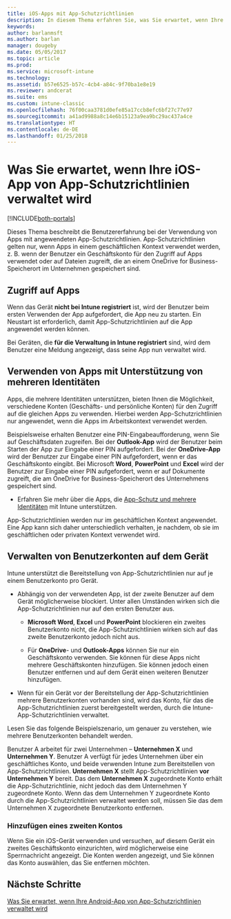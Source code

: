 ```yaml
---
title: iOS-Apps mit App-Schutzrichtlinien
description: In diesem Thema erfahren Sie, was Sie erwartet, wenn Ihre iOS-App von App-Schutzrichtlinien verwaltet wird.
keywords: 
author: barlanmsft
ms.author: barlan
manager: dougeby
ms.date: 05/05/2017
ms.topic: article
ms.prod: 
ms.service: microsoft-intune
ms.technology: 
ms.assetid: b57e6525-b57c-4cb4-a84c-9f70ba1e8e19
ms.reviewer: andcerat
ms.suite: ems
ms.custom: intune-classic
ms.openlocfilehash: 76f00caa3781d0efe85a17ccb8efc6bf27c77e97
ms.sourcegitcommit: a41ad9988a8c14e6b15123a9ea9bc29ac437a4ce
ms.translationtype: HT
ms.contentlocale: de-DE
ms.lasthandoff: 01/25/2018
---
```

# <a name="what-to-expect-when-your-ios-app-is-managed-by-app-protection-policies"></a>Was Sie erwartet, wenn Ihre iOS-App von App-Schutzrichtlinien verwaltet wird

[!INCLUDE[both-portals](./includes/note-for-both-portals.md)]

 Dieses Thema beschreibt die Benutzererfahrung bei der Verwendung von Apps mit angewendeten App-Schutzrichtlinien. App-Schutzrichtlinien gelten nur, wenn Apps in einem geschäftlichen Kontext verwendet werden, z. B. wenn der Benutzer ein Geschäftskonto für den Zugriff auf Apps verwendet oder auf Dateien zugreift, die an einem OneDrive for Business-Speicherort im Unternehmen gespeichert sind.

##  <a name="access-apps"></a>Zugriff auf Apps

Wenn das Gerät **nicht bei Intune registriert** ist, wird der Benutzer beim ersten Verwenden der App aufgefordert, die App neu zu starten. Ein Neustart ist erforderlich, damit App-Schutzrichtlinien auf die App angewendet werden können.

<!--- The following screenshot from the Skype app illustrates this restart request: --->


<!---  ![Screenshot of the iOS device showing PIN prompt](../media/appmanagement/iOS_AppPINPrompt.png) --->

Bei Geräten, die **für die Verwaltung in Intune registriert** sind, wird dem Benutzer eine Meldung angezeigt, dass seine App nun verwaltet wird.

##  <a name="use-apps-with-multi-identity-support"></a>Verwenden von Apps mit Unterstützung von mehreren Identitäten

Apps, die mehrere Identitäten unterstützen, bieten Ihnen die Möglichkeit, verschiedene Konten (Geschäfts- und persönliche Konten) für den Zugriff auf die gleichen Apps zu verwenden. Hierbei werden App-Schutzrichtlinien nur angewendet, wenn die Apps im Arbeitskontext verwendet werden.  

Beispielsweise erhalten Benutzer eine PIN-Eingabeaufforderung, wenn Sie auf Geschäftsdaten zugreifen. Bei der **Outlook-App** wird der Benutzer beim Starten der App zur Eingabe einer PIN aufgefordert. Bei der **OneDrive-App** wird der Benutzer zur Eingabe einer PIN aufgefordert, wenn er das Geschäftskonto eingibt.  Bei Microsoft **Word**, **PowerPoint** und **Excel** wird der Benutzer zur Eingabe einer PIN aufgefordert, wenn er auf Dokumente zugreift, die am OneDrive for Business-Speicherort des Unternehmens gespeichert sind.

- Erfahren Sie mehr über die Apps, die [App-Schutz und mehrere Identitäten](https://www.microsoft.com/cloud-platform/microsoft-intune-apps) mit Intune unterstützen.

App-Schutzrichtlinien werden nur im geschäftlichen Kontext angewendet. Eine App kann sich daher unterschiedlich verhalten, je nachdem, ob sie im geschäftlichen oder privaten Kontext verwendet wird.

##  <a name="manage-user-accounts-on-the-device"></a>Verwalten von Benutzerkonten auf dem Gerät

Intune unterstützt die Bereitstellung von App-Schutzrichtlinien nur auf je einem Benutzerkonto pro Gerät.

* Abhängig von der verwendeten App, ist der zweite Benutzer auf dem Gerät möglicherweise blockiert. Unter allen Umständen wirken sich die App-Schutzrichtlinien nur auf den ersten Benutzer aus.
  * **Microsoft Word**, **Excel** und **PowerPoint** blockieren ein zweites Benutzerkonto nicht, die App-Schutzrichtlinien wirken sich auf das zweite Benutzerkonto jedoch nicht aus.  

  * Für **OneDrive**- und **Outlook-Apps** können Sie nur ein Geschäftskonto verwenden. Sie können für diese Apps nicht mehrere Geschäftskonten hinzufügen. Sie können jedoch einen Benutzer entfernen und auf dem Gerät einen weiteren Benutzer hinzufügen.

* Wenn für ein Gerät vor der Bereitstellung der App-Schutzrichtlinien mehrere Benutzerkonten vorhanden sind, wird das Konto, für das die App-Schutzrichtlinien zuerst bereitgestellt werden, durch die Intune-App-Schutzrichtlinien verwaltet.


Lesen Sie das folgende Beispielszenario, um genauer zu verstehen, wie mehrere Benutzerkonten behandelt werden.

Benutzer A arbeitet für zwei Unternehmen – **Unternehmen X** und **Unternehmen Y**. Benutzer A verfügt für jedes Unternehmen über ein geschäftliches Konto, und beide verwenden Intune zum Bereitstellen von App-Schutzrichtlinien. **Unternehmen X** stellt App-Schutzrichtlinien **vor** **Unternehmen Y** bereit. Das dem **Unternehmen X** zugeordnete Konto erhält die App-Schutzrichtlinie, nicht jedoch das dem Unternehmen Y zugeordnete Konto. Wenn das dem Unternehmen Y zugeordnete Konto durch die App-Schutzrichtlinien verwaltet werden soll, müssen Sie das dem Unternehmen X zugeordnete Benutzerkonto entfernen.

### <a name="add-a-second-account"></a>Hinzufügen eines zweiten Kontos

Wenn Sie ein iOS-Gerät verwenden und versuchen, auf diesem Gerät ein zweites Geschäftskonto einzurichten, wird möglicherweise eine Sperrnachricht angezeigt. Die Konten werden angezeigt, und Sie können das Konto auswählen, das Sie entfernen möchten.

## <a name="next-steps"></a>Nächste Schritte
[Was Sie erwartet, wenn Ihre Android-App von App-Schutzrichtlinien verwaltet wird](end-user-mam-apps-android.md)
